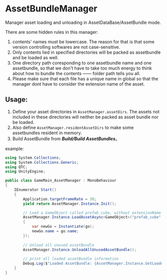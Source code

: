 # AssetBundleManager

Manager asset loading and unloading in AssetDataBase/AssetBundle mode.

There are some hidden rules in this manager:
1. contents' names must be lowercase. The reason for that is that some version controlling softwares are not case-sensitive.
2. Only contents lied in specified directories will be packed as assetbundle and be loaded as well.
3. One directory path coresponding to one assetbundle name and one assetbundle, so that we don't have to take too much energy to think about how to bundle the contents —— folder path tells you all. 
4. Please make sure that each file has a unique name in global so that the manager dont have to consider the extension name of the asset.

## Usage:

1. Define your asset directories in `AssetManager.assetDirs`. The assets not included in these directories will neither be packed as asset bundle nor be loaded.
2. Also define `AssetManager.residentAssetDirs` to make some assetbundles resident in memory.
3. Build AssetBundle from ***Build/Build AssetBundles***。

example:
```c#
using System.Collections;
using System.Collections.Generic;
using QTC;
using UnityEngine;

public class GameMain_AssetManager : MonoBehaviour
{
    IEnumerator Start()
    {
        Application.targetFrameRate = 30;
        yield return AssetManager.Instance.Init();

        // Load a GameObject called prefab_cube, without extensionName
        AssetManager.Instance.LoadAssetAsync<GameObject>("prefab_cube", this, go =>
        {
            var newGo = Instantiate(go);
            newGo.name = go.name;
        });
        
        // Unload all unused assetBundle
        AssetManager.Instance.UnloadAllUnusedAssetBundle();
        
        // print all loaded assetBundle information
        Debug.Log($"Loaded AssetBundle: {AssetManager.Instance.GetLoadedAssetBundlesInfo()}");
    }
}
```